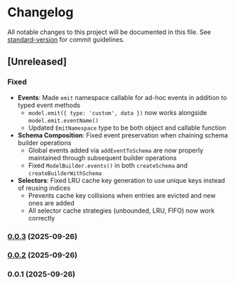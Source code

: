 # Changelog

All notable changes to this project will be documented in this file. See [standard-version](https://github.com/conventional-changelog/standard-version) for commit guidelines.

## [Unreleased]

### Fixed

- **Events**: Made `emit` namespace callable for ad-hoc events in addition to typed event methods
  - `model.emit({ type: 'custom', data })` now works alongside `model.emit.eventName()`
  - Updated `EmitNamespace` type to be both object and callable function
- **Schema Composition**: Fixed event preservation when chaining schema builder operations
  - Global events added via `addEventToSchema` are now properly maintained through subsequent builder operations
  - Fixed `ModelBuilder.events()` in both `createSchema` and `createBuilderWithSchema`
- **Selectors**: Fixed LRU cache key generation to use unique keys instead of reusing indices
  - Prevents cache key collisions when entries are evicted and new ones are added
  - All selector cache strategies (unbounded, LRU, FIFO) now work correctly

### [0.0.3](https://github.com/doeixd/gpui-ts/compare/v0.0.2...v0.0.3) (2025-09-26)

### [0.0.2](https://github.com/doeixd/gpui-ts/compare/v0.0.1...v0.0.2) (2025-09-26)

### 0.0.1 (2025-09-26)
